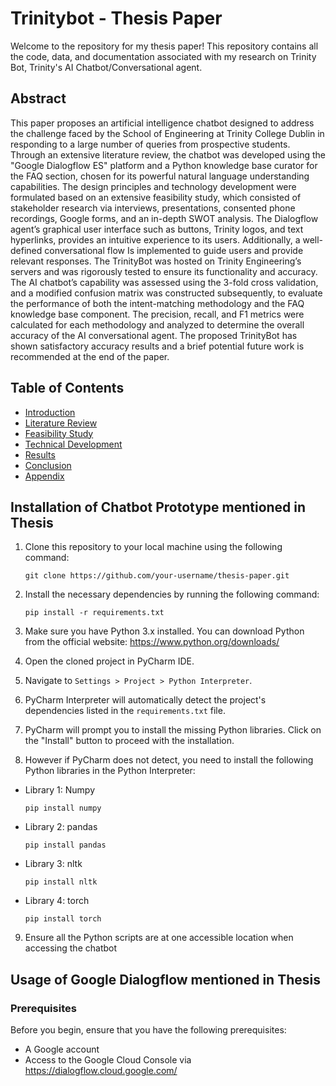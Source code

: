 # Trinitybot - Thesis Paper

Welcome to the repository for my thesis paper! This repository contains all the code, data, and documentation associated with my research on Trinity Bot, Trinity's AI Chatbot/Conversational agent.

## Abstract

This paper proposes an artificial intelligence chatbot designed to address the challenge
faced by the School of Engineering at Trinity College Dublin in responding to a large number of queries from prospective students. Through an extensive literature review, the chatbot was developed using the "Google Dialogflow ES" platform and a Python knowledge
base curator for the FAQ section, chosen for its powerful natural language understanding
capabilities. The design principles and technology development were formulated based on an
extensive feasibility study, which consisted of stakeholder research via interviews, presentations, consented phone recordings, Google forms, and an in-depth SWOT analysis.
The Dialogflow agent’s graphical user interface such as buttons, Trinity logos, and text
hyperlinks, provides an intuitive experience to its users. Additionally, a well-defined conversational flow Is implemented to guide users and provide relevant responses. The TrinityBot was hosted on Trinity Engineering’s servers and was rigorously tested to ensure its
functionality and accuracy. The AI chatbot’s capability was assessed using the 3-fold cross validation, and a modified confusion matrix was constructed subsequently, to evaluate the
performance of both the intent-matching methodology and the FAQ knowledge base component. The precision, recall, and F1 metrics were calculated for each methodology and
analyzed to determine the overall accuracy of the AI conversational agent. The proposed
TrinityBot has shown satisfactory accuracy results and a brief potential future work is recommended at the end of the paper.

## Table of Contents

- [Introduction](#Introduction)
- [Literature Review](#Literature_Review)
- [Feasibility Study](#Feasibility_Study)
- [Technical Development](#Technical_Development)
- [Results](#Results)
- [Conclusion](#Conclusion)
- [Appendix](#Appendix)

## Installation of Chatbot Prototype mentioned in Thesis

1. Clone this repository to your local machine using the following command:
    ```shell
    git clone https://github.com/your-username/thesis-paper.git

2. Install the necessary dependencies by running the following command:
    ```shell
    pip install -r requirements.txt

3. Make sure you have Python 3.x installed. You can download Python from the official website:
https://www.python.org/downloads/

4. Open the cloned project in PyCharm IDE.

5. Navigate to `Settings > Project > Python Interpreter`.

6. PyCharm Interpreter will automatically detect the project's dependencies listed in the `requirements.txt` file.

7. PyCharm will prompt you to install the missing Python libraries. Click on the "Install" button to proceed with the installation.

8. However if PyCharm does not detect, you need to install the following Python libraries in the Python Interpreter:
- Library 1: Numpy
     ```shell
    pip install numpy

- Library 2: pandas
     ```shell
    pip install pandas

- Library 3: nltk 
     ```shell
    pip install nltk
     
- Library 4: torch 
     ```shell
    pip install torch

9. Ensure all the Python scripts are at one accessible location when accessing the chatbot

## Usage of Google Dialogflow mentioned in Thesis

### Prerequisites
Before you begin, ensure that you have the following prerequisites:

- A Google account
- Access to the Google Cloud Console via https://dialogflow.cloud.google.com/
     





